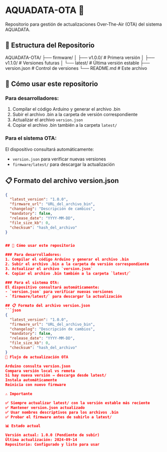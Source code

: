 # AQUADATA-OTA 🌊

Repositorio para gestión de actualizaciones Over-The-Air (OTA) del sistema AQUADATA.

## 📁 Estructura del Repositorio

AQUADATA-OTA/
├── firmware/
│   ├── v1.0.0/           # Primera versión
│   ├── v1.1.0/           # Versiones futuras
│   └── latest/           # Última versión estable
├── version.json          # Control de versiones
└── README.md            # Este archivo

## 🚀 Cómo usar este repositorio

### Para desarrolladores:
1. Compilar el código Arduino y generar el archivo .bin
2. Subir el archivo .bin a la carpeta de versión correspondiente
3. Actualizar el archivo `version.json`
4. Copiar el archivo .bin también a la carpeta `latest/`

### Para el sistema OTA:
El dispositivo consultará automáticamente:
- `version.json` para verificar nuevas versiones
- `firmware/latest/` para descargar la actualización

## 📋 Formato del archivo version.json
```json
{
  "latest_version": "1.0.0",
  "firmware_url": "URL_del_archivo_bin",
  "changelog": "Descripción de cambios",
  "mandatory": false,
  "release_date": "YYYY-MM-DD",
  "file_size_kb": 0,
  "checksum": "hash_del_archivo"
}


## 🚀 Cómo usar este repositorio

### Para desarrolladores:
1. Compilar el código Arduino y generar el archivo .bin
2. Subir el archivo .bin a la carpeta de versión correspondiente
3. Actualizar el archivo `version.json`
4. Copiar el archivo .bin también a la carpeta `latest/`

### Para el sistema OTA:
El dispositivo consultará automáticamente:
- `version.json` para verificar nuevas versiones
- `firmware/latest/` para descargar la actualización

## 📋 Formato del archivo version.json
```json
{
  "latest_version": "1.0.0",
  "firmware_url": "URL_del_archivo_bin",
  "changelog": "Descripción de cambios",
  "mandatory": false,
  "release_date": "YYYY-MM-DD",
  "file_size_kb": 0,
  "checksum": "hash_del_archivo"
}
🔄 Flujo de actualización OTA

Arduino consulta version.json
Compara versión local vs remota
Si hay nueva versión → descarga desde latest/
Instala automáticamente
Reinicia con nuevo firmware

⚠️ Importante

✅ Siempre actualizar latest/ con la versión estable más reciente
✅ Mantener version.json actualizado
✅ Usar nombres descriptivos para los archivos .bin
✅ Probar el firmware antes de subirlo a latest/

📊 Estado actual

Versión actual: 1.0.0 (Pendiente de subir)
Última actualización: 2024-09-14
Repositorio: Configurado y listo para usar
